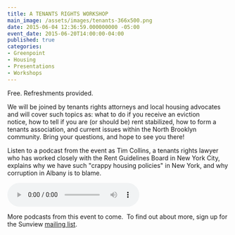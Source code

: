 ```yaml
---
title: A TENANTS RIGHTS WORKSHOP
main_image: /assets/images/tenants-366x500.png
date: 2015-06-04 12:36:59.000000000 -05:00
event_date: 2015-06-20T14:00:00-04:00
published: true
categories:
- Greenpoint
- Housing
- Presentations
- Workshops
---
```


<p>Free. Refreshments provided.</p>
<p>We will be joined by tenants rights attorneys and local housing advocates and will cover such topics as: what to do if you receive an eviction notice, how to tell if you are (or should be) rent stabilized, how to form a tenants association, and current issues within the North Brooklyn community. Bring your questions, and hope to see you there!</p>
<p>Listen to a podcast from the event as Tim Collins, a tenants rights lawyer who has worked closely with the Rent Guidelines Board in New York City, explains why we have such "crappy housing policies" in New York, and why corruption in Albany is to blame.</p>
<p><audio controls><source src="{{ site.baseurl }}/assets/audio/TimCollinsOnHousingPolicies.mp3" type="audio/mpeg">Tim Collins On Housing Policies</source></audio></p>
<p>More podcasts from this event to come.  To find out about more, sign up for the Sunview <a href="http://thesunview.org/contact/">mailing list</a>.</p>
